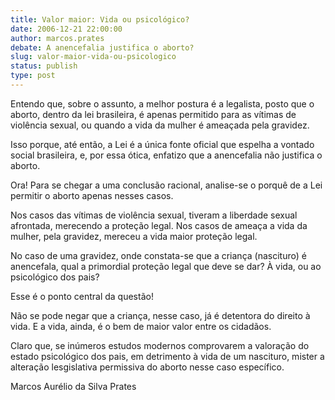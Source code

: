 ```yaml
---
title: Valor maior: Vida ou psicológico?
date: 2006-12-21 22:00:00
author: marcos.prates
debate: A anencefalia justifica o aborto? 
slug: valor-maior-vida-ou-psicologico
status: publish 
type: post
---
```


Entendo que, sobre o assunto, a melhor postura é a legalista, posto que o aborto, dentro da lei brasileira, é apenas permitido para as vítimas de violência sexual, ou quando a vida da mulher é ameaçada pela gravidez.  

Isso porque, até então, a Lei é a única fonte oficial que espelha a vontado social brasileira, e, por essa ótica, enfatizo que a anencefalia não justifica o aborto.  

Ora! Para se chegar a uma conclusão racional, analise-se o porquê de a Lei permitir o aborto apenas nesses casos.  

Nos casos das vítimas de violência sexual, tiveram a liberdade sexual afrontada, merecendo a proteção legal. Nos casos de ameaça a vida da mulher, pela gravidez, mereceu a vida maior proteção legal.  

No caso de uma gravidez, onde constata-se que a criança (nascituro) é anencefala, qual a primordial proteção legal que deve se dar? À vida, ou ao psicológico dos pais?  

Esse é o ponto central da questão!  

Não se pode negar que a criança, nesse caso, já é detentora do direito à vida. E a vida, ainda, é o bem de maior valor entre os cidadãos.  

Claro que, se inúmeros estudos modernos comprovarem a valoração do estado psicológico dos pais, em detrimento à vida de um nascituro, mister a alteração lesgislativa permissiva do aborto nesse caso específico.  

Marcos Aurélio da Silva Prates
